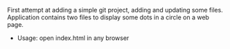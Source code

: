 First attempt at adding a simple git project, adding and updating some files.
Application contains two files to display some dots in a circle on a web page.
- Usage:  open index.html in any browser
